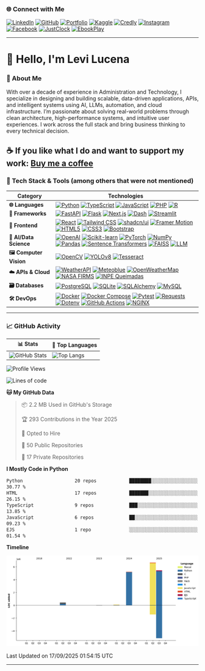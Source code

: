 ### 🌐 Connect with Me

[![LinkedIn](https://img.shields.io/badge/-LinkedIn-blue?style=flat-square&logo=Linkedin&logoColor=white)](https://www.linkedin.com/in/levilucena/)
[![GitHub](https://img.shields.io/badge/-GitHub-000?style=flat-square&logo=github&logoColor=white)](https://github.com/LeviLucena)
[![Portfolio](https://img.shields.io/badge/-Portfolio-007bff?style=flat-square&logo=Portfolio&logoColor=white)](https://levilucena.github.io/portfolio/)
[![Kaggle](https://img.shields.io/badge/-Kaggle-20BEFF?style=flat-square&logo=Kaggle&logoColor=white)](https://www.kaggle.com/levilucena)
[![Credly](https://img.shields.io/badge/Credly_Badges-28a745?style=flat-square&logo=badge&logoColor=white)](https://www.credly.com/users/levi-gustavo-oliveira-lucena)
[![Instagram](https://img.shields.io/badge/-Instagram-E4405F?style=flat-square&logo=Instagram&logoColor=white)](https://www.instagram.com/levi.lucena/)
[![Facebook](https://img.shields.io/badge/-Facebook-1877F2?style=flat-square&logo=Facebook&logoColor=white)](https://www.facebook.com/Sr.Lucena)
[![JustClock](https://img.shields.io/badge/JustClock-FF5733?style=flat-square)](https://www.justclock.store/)
[![EbookPlay](https://img.shields.io/badge/EbookPlay-33C1FF?style=flat-square)](https://ebookplay.kpages.online/shop)

---

# 👋 Hello, I'm Levi Lucena

### 🚀 About Me

With over a decade of experience in Administration and Technology, I specialize in designing and building scalable, data-driven applications, APIs, and intelligent systems using AI, LLMs, automation, and cloud infrastructure. I’m passionate about solving real-world problems through clean architecture, high-performance systems, and intuitive user experiences. I work across the full stack and bring business thinking to every technical decision.  

☕ If you like what I do and want to support my work: [**Buy me a coffee**](https://www.paypal.com/donate/?hosted_button_id=58DYCL22CTERG)
---

### 🧰 Tech Stack & Tools (among others that were not mentioned)
| Category               | Technologies                                                                                                                                                                                                                                                                 |
|------------------------|------------------------------------------------------------------------------------------------------------------------------------------------------------------------------------------------------------------------------------------------------------------------------|
| **🌐 Languages**       | [![Python](https://img.shields.io/badge/Python-3776AB?logo=python&logoColor=white)](https://www.python.org/) [![TypeScript](https://img.shields.io/badge/TypeScript-3178C6?logo=typescript&logoColor=white)](https://www.typescriptlang.org/) [![JavaScript](https://img.shields.io/badge/JavaScript-F7DF1E?logo=javascript&logoColor=black)](https://developer.mozilla.org/en-US/docs/Web/JavaScript) [![PHP](https://img.shields.io/badge/PHP-777BB4?logo=php&logoColor=white)](https://www.php.net/) [![R](https://img.shields.io/badge/R-276DC3?logo=r&logoColor=white)](https://www.r-project.org/) |
| **🚀 Frameworks**      | [![FastAPI](https://img.shields.io/badge/FastAPI-009688?logo=fastapi&logoColor=white)](https://fastapi.tiangolo.com/) [![Flask](https://img.shields.io/badge/Flask-000000?logo=flask&logoColor=white)](https://flask.palletsprojects.com/)  [![Next.js](https://img.shields.io/badge/Next.js-000000?logo=next.js&logoColor=white)](https://nextjs.org/) [![Dash](https://img.shields.io/badge/Dash-1E1E1E?logo=plotly&logoColor=white)](https://dash.plotly.com/) [![Streamlit](https://img.shields.io/badge/Streamlit-FF4B4B?logo=streamlit&logoColor=white)](https://streamlit.io/) |
| **🎨 Frontend**        | [![React](https://img.shields.io/badge/React-20232A?logo=react&logoColor=61DAFB)](...) [![Tailwind CSS](https://img.shields.io/badge/Tailwind_CSS-06B6D4?logo=tailwind-css&logoColor=white)](https://tailwindcss.com/) [![shadcn/ui](https://img.shields.io/badge/shadcn/ui-000000?logo=shadcnui&logoColor=white)](https://ui.shadcn.com/) [![Framer Motion](https://img.shields.io/badge/Framer_Motion-EF4784?logo=framer&logoColor=white)](https://www.framer.com/motion/) [![HTML5](https://img.shields.io/badge/HTML5-E34F26?logo=html5&logoColor=white)](https://developer.mozilla.org/en-US/docs/Web/HTML) [![CSS3](https://img.shields.io/badge/CSS3-1572B6?logo=css3&logoColor=white)](https://developer.mozilla.org/en-US/docs/Web/CSS) [![Bootstrap](https://img.shields.io/badge/Bootstrap-7952B3?logo=bootstrap&logoColor=white)](https://getbootstrap.com/)|
| **🤖 AI/Data Science** | [![OpenAI](https://img.shields.io/badge/OpenAI-412991?logo=openai&logoColor=white)](https://platform.openai.com/) [![Scikit-learn](https://img.shields.io/badge/Scikit_Learn-F7931E?logo=scikit-learn&logoColor=white)](https://scikit-learn.org/) [![PyTorch](https://img.shields.io/badge/PyTorch-EE4C2C?logo=pytorch&logoColor=white)](https://pytorch.org/) [![NumPy](https://img.shields.io/badge/NumPy-013243?logo=numpy&logoColor=white)](https://numpy.org/) [![Pandas](https://img.shields.io/badge/Pandas-150458?logo=pandas&logoColor=white)](https://pandas.pydata.org/) [![Sentence Transformers](https://img.shields.io/badge/Sentence_Transformers-5C2D91?logo=semantic-release&logoColor=white)](https://www.sbert.net/) [![FAISS](https://img.shields.io/badge/FAISS-005571?logo=facebook&logoColor=white)](https://github.com/facebookresearch/faiss) [![LLM](https://img.shields.io/badge/LLM-FF6F00?logo=openai&logoColor=white)](https://en.wikipedia.org/wiki/Large_language_model) |
| **🖼️ Computer Vision**| [![OpenCV](https://img.shields.io/badge/OpenCV-5C3EE8?logo=opencv&logoColor=white)](https://opencv.org/) [![YOLOv8](https://img.shields.io/badge/YOLOv8-00FFFF?logo=github&logoColor=black)](https://github.com/ultralytics/ultralytics) [![Tesseract](https://img.shields.io/badge/Tesseract_OCR-5A4FCF?logo=tesseract&logoColor=white)](https://pypi.org/project/pytesseract/) |
| **☁️ APIs & Cloud**   | [![WeatherAPI](https://img.shields.io/badge/WeatherAPI-00A4DC?logo=cloud&logoColor=white)](https://www.weatherapi.com/) [![Meteoblue](https://img.shields.io/badge/Meteoblue-0082C8?logo=cloud&logoColor=white)](https://content.meteoblue.com/en/access/weather-apis) [![OpenWeatherMap](https://img.shields.io/badge/OpenWeatherMap-EA7600?logo=openweathermap&logoColor=white)](https://openweathermap.org/api) [![NASA FIRMS](https://img.shields.io/badge/NASA_FIRMS-E74C3C?logo=nasa&logoColor=white)](https://earthdata.nasa.gov/firms) [![INPE Queimadas](https://img.shields.io/badge/INPE_Queimadas-00A859?logo=google-earth&logoColor=white)](http://queimadas.dgi.inpe.br/queimadas/) |
| **🗃️ Databases**      | [![PostgreSQL](https://img.shields.io/badge/PostgreSQL-336791?logo=postgresql&logoColor=white)](https://www.postgresql.org/) [![SQLite](https://img.shields.io/badge/SQLite-003B57?logo=sqlite&logoColor=white)](https://www.sqlite.org/) [![SQLAlchemy](https://img.shields.io/badge/SQLAlchemy-D71F00?logo=python&logoColor=white)](https://www.sqlalchemy.org/) [![MySQL](https://img.shields.io/badge/MySQL-4479A1?logo=mysql&logoColor=white)](https://www.mysql.com/) |
| **🛠️ DevOps**        | [![Docker](https://img.shields.io/badge/Docker-2496ED?logo=docker&logoColor=white)](https://www.docker.com/) [![Docker Compose](https://img.shields.io/badge/Docker_Compose-3855D6?logo=docker&logoColor=white)](https://docs.docker.com/compose/) [![Pytest](https://img.shields.io/badge/Pytest-0A9EDC?logo=pytest&logoColor=white)](https://docs.pytest.org/) [![Requests](https://img.shields.io/badge/Requests-20232A?logo=python&logoColor=white)](https://requests.readthedocs.io/) [![Dotenv](https://img.shields.io/badge/Dotenv-ECD53F?logo=python&logoColor=black)](https://pypi.org/project/python-dotenv/) [![GitHub Actions](https://img.shields.io/badge/GitHub_Actions-2088FF?logo=github-actions&logoColor=white)](https://github.com/features/actions) [![NGINX](https://img.shields.io/badge/NGINX-009639?logo=nginx&logoColor=white)](https://www.nginx.com/) |                                                                                                                               |
---

### 📈 GitHub Activity

| 📊 Stats | 📌 Top Languages |
|----------|------------------|
| ![GitHub Stats](https://github-readme-stats.vercel.app/api?username=LeviLucena&show_icons=true&theme=default) | ![Top Langs](https://github-readme-stats.vercel.app/api/top-langs/?username=LeviLucena&layout=compact&hide=html,css&theme=default) |


<!--START_SECTION:waka-->
![Profile Views](http://img.shields.io/badge/Profile%20Views-6-blue)

![Lines of code](https://img.shields.io/badge/From%20Hello%20World%20I%27ve%20Written-17.9%20million%20lines%20of%20code-blue)

**🐱 My GitHub Data** 

> 📦 2.2 MB Used in GitHub's Storage 
 > 
> 🏆 293 Contributions in the Year 2025
 > 
> 💼 Opted to Hire
 > 
> 📜 50 Public Repositories 
 > 
> 🔑 17 Private Repositories 
 > 
**I Mostly Code in Python** 

```text
Python                   20 repos            ████████░░░░░░░░░░░░░░░░░   30.77 % 
HTML                     17 repos            ███████░░░░░░░░░░░░░░░░░░   26.15 % 
TypeScript               9 repos             ███░░░░░░░░░░░░░░░░░░░░░░   13.85 % 
JavaScript               6 repos             ██░░░░░░░░░░░░░░░░░░░░░░░   09.23 % 
EJS                      1 repo              ░░░░░░░░░░░░░░░░░░░░░░░░░   01.54 % 
```



**Timeline**

![Lines of Code chart](https://raw.githubusercontent.com/LeviLucena/LeviLucena/main/assets/bar_graph.png)


 Last Updated on 17/09/2025 01:54:15 UTC
<!--END_SECTION:waka-->


---
